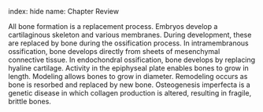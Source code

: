 index: hide
name: Chapter Review

All bone formation is a replacement process. Embryos develop a cartilaginous skeleton and various membranes. During development, these are replaced by bone during the ossification process. In intramembranous ossification, bone develops directly from sheets of mesenchymal connective tissue. In endochondral ossification, bone develops by replacing hyaline cartilage. Activity in the epiphyseal plate enables bones to grow in length. Modeling allows bones to grow in diameter. Remodeling occurs as bone is resorbed and replaced by new bone. Osteogenesis imperfecta is a genetic disease in which collagen production is altered, resulting in fragile, brittle bones.

